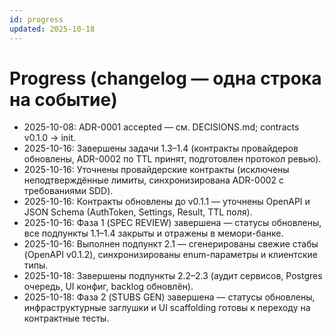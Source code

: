 ```yaml
---
id: progress
updated: 2025-10-18
---
```


# Progress (changelog — одна строка на событие)

- 2025-10-08: ADR-0001 accepted — см. DECISIONS.md; contracts v0.1.0 → init.
- 2025-10-16: Завершены задачи 1.3–1.4 (контракты провайдеров обновлены, ADR-0002 по TTL принят, подготовлен протокол ревью).
- 2025-10-16: Уточнены провайдерские контракты (исключены неподтверждённые лимиты, синхронизирована ADR-0002 с требованиями SDD).
- 2025-10-16: Контракты обновлены до v0.1.1 — уточнены OpenAPI и JSON Schema (AuthToken, Settings, Result, TTL поля).
- 2025-10-16: Фаза 1 (SPEC REVIEW) завершена — статусы обновлены, все подпункты 1.1–1.4 закрыты и отражены в мемори-банке.
- 2025-10-16: Выполнен подпункт 2.1 — сгенерированы свежие стабы (OpenAPI v0.1.2), синхронизированы enum-параметры и клиентские типы.
- 2025-10-18: Завершены подпункты 2.2–2.3 (аудит сервисов, Postgres очередь, UI конфиг, backlog обновлён).
- 2025-10-18: Фаза 2 (STUBS GEN) завершена — статусы обновлены, инфраструктурные заглушки и UI scaffolding готовы к переходу на контрактные тесты.
